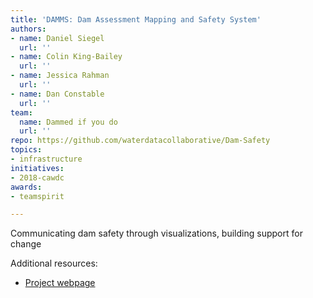 ```yaml
---
title: 'DAMMS: Dam Assessment Mapping and Safety System'
authors:
- name: Daniel Siegel
  url: ''
- name: Colin King-Bailey
  url: ''
- name: Jessica Rahman
  url: ''
- name: Dan Constable
  url: ''
team:
  name: Dammed if you do
  url: ''
repo: https://github.com/waterdatacollaborative/Dam-Safety
topics:
- infrastructure
initiatives:
- 2018-cawdc
awards:
- teamspirit

---
```


Communicating dam safety through visualizations, building support for change

Additional resources:

- [Project webpage](https://dam-safety.github.io/damss)

